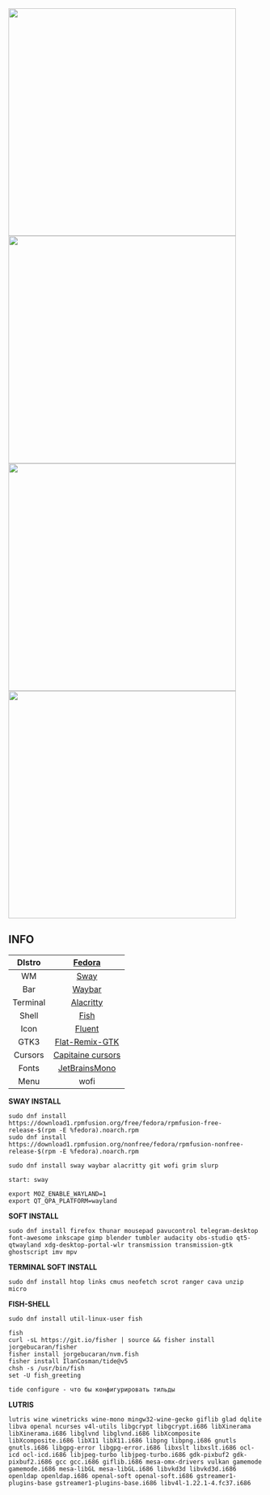 <img src="https://notabug.org/owl410/owl_dotfiles/raw/master/sway/sway_fedora/img/screen-1678358997.png" width="450" align="center"> 
<img src="https://notabug.org/owl410/owl_dotfiles/raw/master/sway/sway_fedora/img/screen-1678359008.png" width="450" align="center"> 
<img src="https://notabug.org/owl410/owl_dotfiles/raw/master/sway/sway_fedora/img/screen-1678359075.png" width="450" align="center"> 
<img src="https://notabug.org/owl410/owl_dotfiles/raw/master/sway/sway_fedora/img/screen-1678359175.png" width="450" align="center"> 

## INFO
|DIstro|[Fedora](https://getfedora.org/)|
|:---:|:---:|
|WM|[Sway](https://swaywm.org/)|
|Bar|[Waybar](https://github.com/Alexays/Waybar)|
|Terminal|[Alacritty](https://github.com/alacritty/alacritty)|
|Shell|[Fish](https://fishshell.com/)|
|Icon|[Fluent](https://github.com/vinceliuice/Fluent-icon-theme)|
|GTK3|[Flat-Remix-GTK](https://github.com/daniruiz/Flat-Remix-GTK)|
|Cursors|[Capitaine cursors](https://github.com/keeferrourke/capitaine-cursors)|
|Fonts|[JetBrainsMono](https://www.jetbrains.com/lp/mono/)|
|Menu|wofi|
  
**SWAY INSTALL**  
```
sudo dnf install https://download1.rpmfusion.org/free/fedora/rpmfusion-free-release-$(rpm -E %fedora).noarch.rpm  
sudo dnf install https://download1.rpmfusion.org/nonfree/fedora/rpmfusion-nonfree-release-$(rpm -E %fedora).noarch.rpm  
  
sudo dnf install sway waybar alacritty git wofi grim slurp  
  
start: sway  
  
export MOZ_ENABLE_WAYLAND=1  
export QT_QPA_PLATFORM=wayland  
``` 
  
**SOFT INSTALL**  
```
sudo dnf install firefox thunar mousepad pavucontrol telegram-desktop font-awesome inkscape gimp blender tumbler audacity obs-studio qt5-qtwayland xdg-desktop-portal-wlr transmission transmission-gtk ghostscript imv mpv  
```  
  
**TERMINAL SOFT INSTALL**  
```
sudo dnf install htop links cmus neofetch scrot ranger cava unzip micro  
```  
  
**FISH-SHELL**  
```
sudo dnf install util-linux-user fish  
  
fish  
curl -sL https://git.io/fisher | source && fisher install jorgebucaran/fisher  
fisher install jorgebucaran/nvm.fish  
fisher install IlanCosman/tide@v5  
chsh -s /usr/bin/fish  
set -U fish_greeting  
  
tide configure - что бы конфигурировать тильды 
``` 
    
**LUTRIS**  
```
lutris wine winetricks wine-mono mingw32-wine-gecko giflib glad dqlite libva openal ncurses v4l-utils libgcrypt libgcrypt.i686 libXinerama libXinerama.i686 libglvnd libglvnd.i686 libXcomposite libXcomposite.i686 libX11 libX11.i686 libpng libpng.i686 gnutls gnutls.i686 libgpg-error libgpg-error.i686 libxslt libxslt.i686 ocl-icd ocl-icd.i686 libjpeg-turbo libjpeg-turbo.i686 gdk-pixbuf2 gdk-pixbuf2.i686 gcc gcc.i686 giflib.i686 mesa-omx-drivers vulkan gamemode gamemode.i686 mesa-libGL mesa-libGL.i686 libvkd3d libvkd3d.i686 openldap openldap.i686 openal-soft openal-soft.i686 gstreamer1-plugins-base gstreamer1-plugins-base.i686 libv4l-1.22.1-4.fc37.i686    
``` 
  